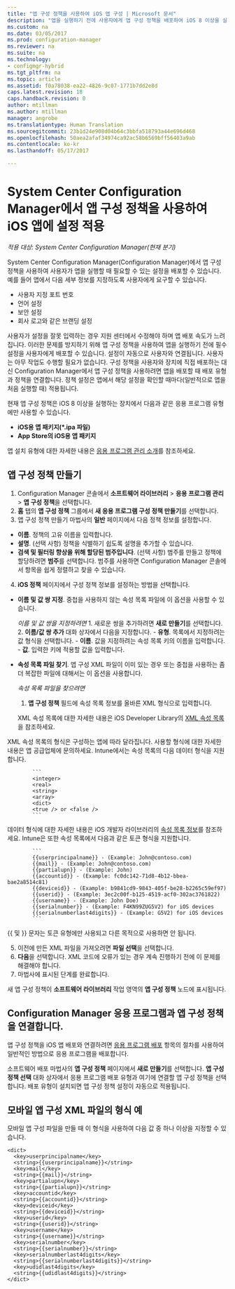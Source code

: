 ```yaml
---
title: "앱 구성 정책을 사용하여 iOS 앱 구성 | Microsoft 문서"
description: "앱을 실행하기 전에 사용자에게 앱 구성 정책을 배포하여 iOS 8 이상을 실행 중인 장치의 구성 문제를 해결합니다."
ms.custom: na
ms.date: 03/05/2017
ms.prod: configuration-manager
ms.reviewer: na
ms.suite: na
ms.technology:
- configmgr-hybrid
ms.tgt_pltfrm: na
ms.topic: article
ms.assetid: f0a78038-ea22-4826-9c07-1771b7dd2e8d
caps.latest.revision: 18
caps.handback.revision: 0
author: mtillman
ms.author: mtillman
manager: angrobe
ms.translationtype: Human Translation
ms.sourcegitcommit: 23b1d24e908d04b64c3bbfa518793a44e696d468
ms.openlocfilehash: 50aea2afaf34974ca92ac58b6569bff56403a9ab
ms.contentlocale: ko-kr
ms.lasthandoff: 05/17/2017

---
```

# <a name="apply-settings-to-ios-apps-with-app-configuration-policies-in-system-center-configuration-manager"></a>System Center Configuration Manager에서 앱 구성 정책을 사용하여 iOS 앱에 설정 적용

*적용 대상: System Center Configuration Manager(현재 분기)*


System Center Configuration Manager(Configuration Manager)에서 앱 구성 정책을 사용하여 사용자가 앱을 실행할 때 필요할 수 있는 설정을 배포할 수 있습니다. 예를 들어 앱에서 다음 세부 정보를 지정하도록 사용자에게 요구할 수 있습니다.
- 사용자 지정 포트 번호
- 언어 설정
- 보안 설정
- 회사 로고와 같은 브랜딩 설정

사용자가 설정을 잘못 입력하는 경우 지원 센터에서 수정해야 하며 앱 배포 속도가 느려집니다.
이러한 문제를 방지하기 위해 앱 구성 정책을 사용하여 앱을 실행하기 전에 필수 설정을 사용자에게 배포할 수 있습니다. 설정이 자동으로 사용자와 연결됩니다. 사용자는 아무 작업도 수행할 필요가 없습니다.
구성 정책을 사용자와 장치에 직접 배포하는 대신 Configuration Manager에서 앱 구성 정책을 사용하려면 앱을 배포할 때 배포 유형과 정책을 연결합니다. 정책 설정은 앱에서 해당 설정을 확인할 때마다(일반적으로 앱을 처음 실행할 때) 적용됩니다.

현재 앱 구성 정책은 iOS 8 이상을 실행하는 장치에서 다음과 같은 응용 프로그램 유형에만 사용할 수 있습니다.

- **iOS용 앱 패키지(*.ipa 파일)**
- **App Store의 iOS용 앱 패키지**

앱 설치 유형에 대한 자세한 내용은 [응용 프로그램 관리 소개](/sccm/apps/understand/introduction-to-application-management)를 참조하세요.

## <a name="create-an-app-configuration-policy"></a>앱 구성 정책 만들기

1. Configuration Manager 콘솔에서 **소프트웨어 라이브러리** > **응용 프로그램 관리** > **앱 구성 정책**을 선택합니다.
2. **홈** 탭의 **앱 구성 정책** 그룹에서 **새 응용 프로그램 구성 정책 만들기**를 선택합니다.
3. 앱 구성 정책 만들기 마법사의 **일반** 페이지에서 다음 정책 정보를 설정합니다.
  - **이름**. 정책의 고유 이름을 입력합니다.
  - **설명**. (선택 사항) 정책을 식별하기 쉽도록 설명을 추가할 수 있습니다.
  - **검색 및 필터링 향상을 위해 할당된 범주입니다**. (선택 사항) 범주를 만들고 정책에 할당하려면 **범주**를 선택합니다. 범주를 사용하면 Configuration Manager 콘솔에서 항목을 쉽게 정렬하고 찾을 수 있습니다.
4. **iOS 정책** 페이지에서 구성 정책 정보를 설정하는 방법을 선택합니다.
  - **이름 및 값 쌍 지정**. 중첩을 사용하지 않는 속성 목록 파일에 이 옵션을 사용할 수 있습니다.

      *이름 및 값 쌍을 지정하려면*
        1. 새로운 쌍을 추가하려면 **새로 만들기**를 선택합니다.
        2. **이름/값 쌍 추가** 대화 상자에서 다음을 지정합니다.
            - **유형**. 목록에서 지정하려는 값 형식을 선택합니다.
            - **이름**. 값을 지정하려는 속성 목록 키의 이름을 입력합니다.
            - **값**. 입력한 키에 적용할 값을 입력합니다.

  - **속성 목록 파일 찾기**. 앱 구성 XML 파일이 이미 있는 경우 또는 중첩을 사용하는 좀 더 복잡한 파일에 대해서는 이 옵션을 사용합니다.

    *속성 목록 파일을 찾으려면*

      1.  **앱 구성 정책** 필드에 속성 목록 정보를 올바른 XML 형식으로 입력합니다.

      XML 속성 목록에 대한 자세한 내용은 iOS Developer Library의 [XML 속성 목록](https://developer.apple.com/library/ios/documentation/Cocoa/Conceptual/PropertyLists/UnderstandXMLPlist/UnderstandXMLPlist.html)을 참조하세요.

XML 속성 목록의 형식은 구성하는 앱에 따라 달라집니다. 사용할 형식에 대한 자세한 내용은 앱 공급업체에 문의하세요.
Intune에서는 속성 목록의 다음 데이터 형식을 지원합니다.
            
            ```
            <integer>
            <real>
            <string>
            <array>
            <dict>
            <true /> or <false />
            ```
데이터 형식에 대한 자세한 내용은 iOS 개발자 라이브러리의 [속성 목록 정보](https://developer.apple.com/library/content/documentation/Cocoa/Conceptual/PropertyLists/AboutPropertyLists/AboutPropertyLists.html)를 참조하세요.
Intune은 또한 속성 목록에서 다음과 같은 토큰 형식을 지원합니다.
            
            ```
            {{userprincipalname}} - (Example: John@contoso.com)
            {{mail}} - (Example: John@contoso.com)
            {{partialupn}} - (Example: John)
            {{accountid}} - (Example: fc0dc142-71d8-4b12-bbea-bae2a8514c81)
            {{deviceid}} - (Example: b9841cd9-9843-405f-be28-b2265c59ef97)
            {{userid}} - (Example: 3ec2c00f-b125-4519-acf0-302ac3761822)
            {{username}} - (Example: John Doe)
            {{serialnumber}} - (Example: F4KN99ZUG5V2) for iOS devices
            {{serialnumberlast4digits}} - (Example: G5V2) for iOS devices
            ```

{{ 및 }} 문자는 토큰 유형에만 사용되고 다른 목적으로 사용하면 안 됩니다.
            
5. 이전에 만든 XML 파일을 가져오려면 **파일 선택**을 선택합니다.
6. **다음**을 선택합니다. XML 코드에 오류가 있는 경우 계속 진행하기 전에 이 문제를 해결해야 합니다.
7. 마법사에 표시된 단계를 완료합니다.

새 앱 구성 정책이 **소프트웨어 라이브러리** 작업 영역의 **앱 구성 정책** 노드에 표시됩니다.

## <a name="associate-an-app-configuration-policy-with-a-configuration-manager-application"></a>Configuration Manager 응용 프로그램과 앱 구성 정책을 연결합니다.

앱 구성 정책을 iOS 앱 배포와 연결하려면 [응용 프로그램 배포](/sccm/apps/deploy-use/deploy-applications) 항목의 절차를 사용하여 일반적인 방법으로 응용 프로그램을 배포합니다.

소프트웨어 배포 마법사의 **앱 구성 정책** 페이지에서 **새로 만들기**를 선택합니다. **앱 구성 정책 선택** 대화 상자에서 응용 프로그램 배포 유형과 여기에 연결할 앱 구성 정책을 선택합니다.
배포 유형이 설치되면 앱 구성 정책 설정이 자동으로 적용됩니다.

## <a name="example-format-for-the-mobile-app-configuration-xml-file"></a>모바일 앱 구성 XML 파일의 형식 예

모바일 앱 구성 파일을 만들 때 이 형식을 사용하여 다음 값 중 하나 이상을 지정할 수 있습니다.

```
<dict>
  <key>userprincipalname</key>
  <string>{{userprincipalname}}</string>
  <key>mail</key>
  <string>{{mail}}</string>
  <key>partialupn</key>
  <string>{{partialupn}}</string>
  <key>accountid</key>
  <string>{{accountid}}</string>
  <key>deviceid</key>
  <string>{{deviceid}}</string>
  <key>userid</key>
  <string>{{userid}}</string>
  <key>username</key>
  <string>{{username}}</string>
  <key>serialnumber</key>
  <string>{{serialnumber}}</string>
  <key>serialnumberlast4digits</key>
  <string>{{serialnumberlast4digits}}</string>
  <key>udidlast4digits</key>
  <string>{{udidlast4digits}}</string>
</dict>
```

